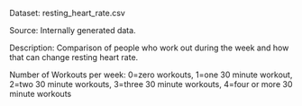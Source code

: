 Dataset:  resting_heart_rate.csv

Source: Internally generated data.

Description: Comparison of people who work out during the week and how that can change resting heart rate.

Number of Workouts per week:
0=zero workouts, 1=one 30 minute workout, 2=two 30 minute workouts, 3=three 30 minute workouts, 4=four or more 30 minute workouts
